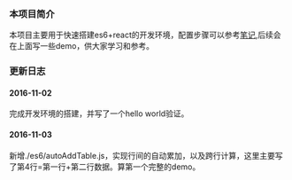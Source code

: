 ### 本项目简介
本项目主要用于快速搭建es6+react的开发环境，配置步骤可以参考[笔记](http://note.youdao.com/noteshare?id=85e8d4e047c5e198f0b09274c1003cd5),后续会在上面写一些demo，供大家学习和参考。

### 更新日志
#### 2016-11-02
完成开发环境的搭建，并写了一个hello world验证。
#### 2016-11-03
新增./es6/autoAddTable.js，实现行间的自动累加，以及跨行计算，这里主要写了第4行=第一行+第二行数据。算第一个完整的demo。

